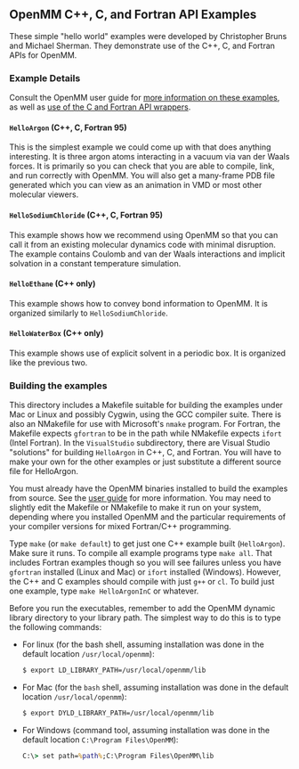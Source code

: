## OpenMM C++, C, and Fortran API Examples

These simple "hello world" examples were developed by Christopher Bruns and
Michael Sherman.  They demonstrate use of the C++, C, and Fortran APIs for
OpenMM.

### Example Details

Consult the OpenMM user guide for
[more information on these examples](https://docs.openmm.org/latest/userguide/library/03_tutorials.html),
as well as
[use of the C and Fortran API wrappers](https://docs.openmm.org/latest/userguide/library/05_languages_not_cpp.html).

#### `HelloArgon` (C++, C, Fortran 95)

This is the simplest example we could come up with that
does anything interesting. It is three argon atoms interacting
in a vacuum via van der Waals forces. It is primarily so you can
check that you are able to compile, link, and run correctly with
OpenMM. You will also get a many-frame PDB file generated
which you can view as an animation in VMD or most other
molecular viewers.

#### `HelloSodiumChloride` (C++, C, Fortran 95)

This example shows how we recommend using OpenMM so that you
can call it from an existing molecular dynamics code with
minimal disruption. The example contains Coulomb and van der
Waals interactions and implicit solvation in a constant
temperature simulation.

#### `HelloEthane` (C++ only)

This example shows how to convey bond information to
OpenMM. It is organized similarly to `HelloSodiumChloride`.

#### `HelloWaterBox` (C++ only)

This example shows use of explicit solvent in a periodic box.
It is organized like the previous two.

### Building the examples

This directory includes a Makefile suitable for building the  examples under Mac
or Linux and possibly Cygwin, using the GCC compiler suite.  There is also an
NMakefile for use with Microsoft's `nmake` program. For Fortran, the Makefile
expects `gfortran` to be in the path while NMakefile expects `ifort` (Intel
Fortran).  In the `VisualStudio` subdirectory, there are Visual Studio
"solutions" for building `HelloArgon` in C++, C, and Fortran. You will have to
make your own for the other examples or just substitute a different source file
for HelloArgon.

You must already have the OpenMM binaries installed to build the examples from
source.  See the
[user guide](https://docs.openmm.org/latest/userguide/application/01_getting_started.html#installing-openmm)
for more information.  You may need to slightly edit the Makefile or NMakefile
to make  it run on your system, depending where you installed OpenMM and  the
particular requirements of your compiler versions for mixed Fortran/C++
programming.

Type `make` (or `make default`) to get just one C++ example built
(`HelloArgon`). Make sure it runs.  To compile all example programs type
`make all`. That includes Fortran examples though so you will see failures
unless you have `gfortran` installed (Linux and Mac) or `ifort` installed
(Windows). However, the C++ and C examples should compile with just `g++` or
`cl`.  To build just one example, type `make HelloArgonInC` or whatever.

Before you run the executables, remember to add the OpenMM dynamic library
directory to your library path.  The simplest way to do this is to type the
following commands:

- For linux (for the bash shell, assuming installation was done in the default
  location `/usr/local/openmm`):
  ```bash
  $ export LD_LIBRARY_PATH=/usr/local/openmm/lib
  ```
- For Mac (for the `bash` shell, assuming installation was done in the default
  location `/usr/local/openmm`):
  ```bash
  $ export DYLD_LIBRARY_PATH=/usr/local/openmm/lib
  ```
- For Windows (command tool, assuming installation was done in the default
  location `C:\Program Files\OpenMM`):
  ```bat
  C:\> set path=%path%;C:\Program Files\OpenMM\lib
  ```

